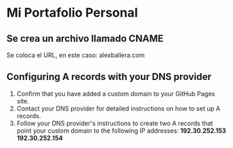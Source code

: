 # Mi Portafolio Personal

## Se crea un archivo llamado CNAME
Se coloca el URL, en este caso: alexballera.com

## Configuring A records with your DNS provider

1. Confirm that you have added a custom domain to your GitHub Pages site.
2. Contact your DNS provider for detailed instructions on how to set up A records.
3. Follow your DNS provider's instructions to create two A records that point your custom domain to the following IP addresses:
**192.30.252.153
192.30.252.154**

